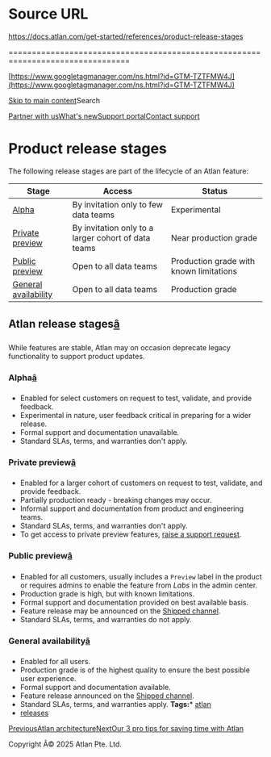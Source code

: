 # Source URL
https://docs.atlan.com/get-started/references/product-release-stages

================================================================================

<!--
canonical: https://docs.atlan.com/get-started/references/product-release-stages
link-alternate: https://docs.atlan.com/get-started/references/product-release-stages
meta-description: Learn about product release stages.
meta-docsearch:docusaurus_tag: docs-default-current
meta-docsearch:language: en
meta-docsearch:version: current
meta-docusaurus_locale: en
meta-docusaurus_tag: docs-default-current
meta-docusaurus_version: current
meta-generator: Docusaurus v3.8.1
meta-og-description: Learn about product release stages.
meta-og-locale: en
meta-og-title: Product release stages | Atlan Documentation
meta-og-url: https://docs.atlan.com/get-started/references/product-release-stages
meta-twitter:card: summary_large_image
meta-viewport: width=device-width,initial-scale=1
title: Product release stages | Atlan Documentation
-->

[https://www.googletagmanager.com/ns.html?id=GTM-TZTFMW4J](https://www.googletagmanager.com/ns.html?id=GTM-TZTFMW4J)

[Skip to main content](#__docusaurus_skipToContent_fallback)Search

[Partner with us](https://docs.google.com/forms/d/e/1FAIpQLScuAIhCm2GS7YFstrOjawbP8J7PUmOynQo7wI2yGCcCyEcVSw/viewform)[What's new](https://shipped.atlan.com/)[Support portal](https://atlan.zendesk.com/auth/v2/login/signin?return_to=https%3A%2F%2Fatlan.zendesk.com%2Fhc%2Fen-us&theme=hc&locale=en-us&brand_id=1900000425113&auth_origin=1900000425113%2Cfalse%2Ctrue)[Contact support](/support/submit-request)

Product release stages
======================

The following release stages are part of the lifecycle of an Atlan feature:

| Stage | Access | Status |
| --- | --- | --- |
| [Alpha](#alpha) | By invitation only to few data teams | Experimental |
| [Private preview](#private-preview) | By invitation only to a larger cohort of data teams | Near production grade |
| [Public preview](#public-preview) | Open to all data teams | Production grade with known limitations |
| [General availability](#general-availability) | Open to all data teams | Production grade |

Atlan release stages[â](#atlan-release-stages "Direct link to Atlan release stages")
--------------------------------------------------------------------------------------

While features are stable, Atlan may on occasion deprecate legacy functionality to support product updates.

### Alpha[â](#alpha "Direct link to Alpha")

* Enabled for select customers on request to test, validate, and provide feedback.
* Experimental in nature, user feedback critical in preparing for a wider release.
* Formal support and documentation unavailable.
* Standard SLAs, terms, and warranties don't apply.

### Private preview[â](#private-preview "Direct link to Private preview")

* Enabled for a larger cohort of customers on request to test, validate, and provide feedback.
* Partially production ready \- breaking changes may occur.
* Informal support and documentation from product and engineering teams.
* Standard SLAs, terms, and warranties don't apply.
* To get access to private preview features, [raise a support request](/support/submit-request).

### Public preview[â](#public-preview "Direct link to Public preview")

* Enabled for all customers, usually includes a `Preview` label in the product or requires admins to enable the feature from *Labs* in the admin center.
* Production grade is high, but with known limitations.
* Formal support and documentation provided on best available basis.
* Feature release may be announced on the [Shipped channel](https://shipped.atlan.com/).
* Standard SLAs, terms, and warranties do not apply.

### General availability[â](#general-availability "Direct link to General availability")

* Enabled for all users.
* Production grade is of the highest quality to ensure the best possible user experience.
* Formal support and documentation available.
* Feature release announced on the [Shipped channel](https://shipped.atlan.com/).
* Standard SLAs, terms, and warranties apply.
**Tags:*** [atlan](/tags/atlan)
* [releases](/tags/releases)

[PreviousAtlan architecture](/platform/references/atlan-architecture)[NextOur 3 pro tips for saving time with Atlan](/get-started/references/our-3-pro-tips-for-saving-time-with-atlan)

Copyright Â© 2025 Atlan Pte. Ltd.

